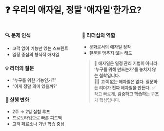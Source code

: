 # ❓ 우리의 애자일, 정말 '애자일'한가요?

<div style="display: flex;">
<div style="flex: 1;">

### 🔍 문제 인식
- 고객 없이 기능만 있는 스프린트
- 일정 중심의 형식적 애자일

### 💡 리더의 질문
- “누구를 위한 기능인가?”
- “이게 정말 의미 있을까?”

### 🧪 실행 변화
- 2주 → 2일 실험 루프
- 프로토타입으로 빠른 피드백
- 고객 페르소나 기반 학습 중심

</div>

<div style="flex: 1;">

### 📌 리더십의 역할
- 문화로서의 애자일 정착
- 질문을 멈추지 않는 태도

> 🧭 **애자일은 일정 관리 기법이 아니라 ‘누구를 위해 만드는가’를 놓치지 않는 철학입니다.**  
> 🙋‍♂️ **고객 없는 애자일은 없다. 질문하는 리더가 진짜 애자일을 만든다.**
> ✅ 작고 빠르게, **검증하고 학습하는 구조**가 핵심입니다.


</div>

</div>